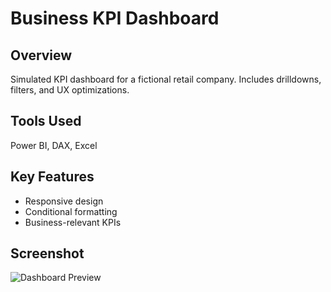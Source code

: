 # Business KPI Dashboard

## Overview
Simulated KPI dashboard for a fictional retail company. Includes drilldowns, filters, and UX optimizations.

## Tools Used
Power BI, DAX, Excel

## Key Features
- Responsive design
- Conditional formatting
- Business-relevant KPIs

## Screenshot
![Dashboard Preview](./screenshots/kpi-dashboard.png)
